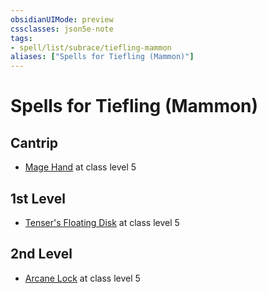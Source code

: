```yaml
---
obsidianUIMode: preview
cssclasses: json5e-note
tags:
- spell/list/subrace/tiefling-mammon
aliases: ["Spells for Tiefling (Mammon)"]
---
```

# Spells for Tiefling (Mammon)

## Cantrip

- [Mage Hand](mage-hand "PHB") at class level 5

## 1st Level

- [Tenser's Floating Disk](tensers-floating-disk "PHB") at class level 5

## 2nd Level

- [Arcane Lock](arcane-lock "PHB") at class level 5
